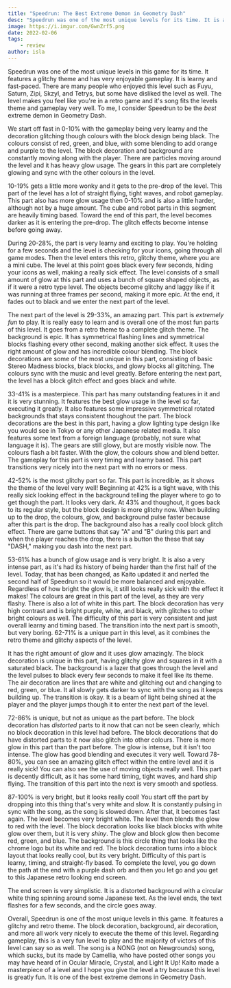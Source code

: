 ```yaml
---
title: "Speedrun: The Best Extreme Demon in Geometry Dash"
desc: "Speedrun was one of the most unique levels for its time. It is a very fun and enjoyable level."
image: https://i.imgur.com/GwnZrf5.png
date: 2022-02-06
tags:
    - review
author: isla
---
```


Speedrun was one of the most unique levels in this game for its time. It features a glitchy theme and has very enjoyable gameplay. It is learny and fast-paced. There are many people who enjoyed this level such as Fuyu, Saturn, Zipi, Skzyl, and Tetrys, but some have disliked the level as well. The level makes you feel like you're in a retro game and it's song fits the levels theme and gameplay very well. To me, I consider Speedrun to be the _best_ extreme demon in Geometry Dash. 

We start off fast in 0-10% with the gameplay being very learny and the decoration glitching though colours with the block design being black. The colours consist of red, green, and blue, with some blending to add orange and purple to the level. The block decoration and background are constantly moving along with the player. There are particles moving around the level and it has heavy glow usage. The gears in this part are completely glowing and sync with the other colours in the level. 

10-19% gets a little more wonky and it gets to the pre-drop of the level. This part of the level has a lot of straight flying, tight waves, and robot gameplay. This part also has more glow usage then 0-10% and is also a little harder, although not by a huge amount. The cube and robot parts in this segment are heavily timing based. Toward the end of this part, the level becomes darker as it is entering the pre-drop. The glitch effects become intense before going away.

During 20-28%, the part is very learny and exciting to play. You're holding for a few seconds and the level is checking for your icons, going through all game modes. Then the level enters this retro, glitchy theme, where you are a mini cube. The level at this point goes black every few seconds, hiding your icons as well, making a really sick effect. The level consists of a small amount of glow at this part and uses a bunch of square shaped objects, as if it were a retro type level. The objects become glitchy and laggy like if it was running at three frames per second, making it more epic. At the end, it fades out to black and we enter the next part of the level. 

The next part of the level is 29-33%, an amazing part. This part is *extremely fun* to play. It is really easy to learn and is overall one of the most fun parts of this level. It goes from a retro theme to a complete glitch theme. The background is epic. It has symmetrical flashing lines and symmetrical blocks flashing every other second, making another sick effect. It uses the right amount of glow and has incredible colour blending. The block decorations are some of the most unique in this part, consisting of basic Stereo Madness blocks, black blocks, and glowy blocks all glitching. The colours sync with the music and level greatly. Before entering the next part, the level has a block glitch effect and goes black and white. 

33-41% is a masterpiece. This part has many outstanding features in it and it is very stunning. It features the best glow usage in the level so far, executing it greatly. It also features some impressive symmetrical rotated backgrounds that stays consistent thoughout the part. The block decorations are the best in this part, having a glow lighting type design like you would see in Tokyo or any other Japanese related media. It also features some text from a foreign language (probably, not sure what language it is). The gears are still glowy, but are mostly visible now. The colours flash a bit faster. With the glow, the colours show and blend better. The gameplay for this part is very timing and learny based. This part transitions very nicely into the next part with no errors or mess. 

42-52% is the most glitchy part so far. This part is incredible, as it shows the theme of the level very well! Beginning at 42% is a tight wave, with this really sick looking effect in the background telling the player where to go to get though the part. It looks very dark. At 43% and thoughout, it goes back to its regular style, but the block design is more glitchy now. When building up to the drop, the colours, glow, and background pulse faster because after this part is the drop. The background also has a really cool block glitch effect. There are game buttons that say "A" and "B" during this part and when the player reaches the drop, there is a button the these that say "DASH," making you dash into the next part.

53-61% has a bunch of glow usage and is very bright. It is also a very intense part, as it's had its history of being harder than the first half of the level. Today, that has been changed, as Kaito updated it and nerfed the second half of Speedrun so it would be more balanced and enjoyable. Regardless of how bright the glow is, it still looks really sick with the effect it makes! The colours are great in this part of the level, as they are very flashy. There is also a lot of white in this part. The block decoration has very high contrast and is bright purple, white, and black, with glitches to other bright colours as well. The difficulty of this part is very consistent and just overall learny and timing based. The transition into the next part is smooth, but very boring. 62-71% is a unique part in this level, as it combines the retro theme and glitchy aspects of the level. 

It has the right amount of glow and it uses glow amazingly. The block decoration is unique in this part, having glitchy glow and squares in it with a saturated black. The background is a lazer that goes through the level and the level pulses to black every few seconds to make it feel like its theme. The air decoration are lines that are white and glitching out and changing to red, green, or blue. It all slowly gets darker to sync with the song as it keeps building up. The transition is okay. It is a beam of light being shined at the player and the player jumps though it to enter the next part of the level. 

72-86% is unique, but not as unique as the part before. The block decoration has _distorted_ parts to it now that can not be seen clearly, which no block decoration in this level had before. The block decorations that do have distorted parts to it now also glitch into other colours. There is more glow in this part than the part before. The glow is intense, but it isn't too intense. The glow has good blending and executes it very well. Toward 78-80%, you can see an amazing glitch effect within the entire level and it is really sick! You can also see the use of moving objects really well. This part is decently difficult, as it has some hard timing, tight waves, and hard ship flying. The transition of this part into the next is very smooth and spotless.

87-100% is very bright, but it looks really cool! You start off the part by dropping into this thing that's very white and slow. It is constantly pulsing in sync with the song, as the song is slowed down. After that, it becomes fast again. The level becomes very bright white. The level then blends the glow to red with the level. The block decoration looks like black blocks with white glow over them, but it is very _shiny_. The glow and block glow then become red, green, and blue. The background is this circle thing that looks like the chrome logo but its white and red. The block decoration turns into a block layout that looks really cool, but its very bright. Difficulty of this part is learny, timing, and straight-fly based. To complete the level, you go down the path at the end with a purple dash orb and then you let go and you get to this Japanese retro looking end screen.

The end screen is very simplistic. It is a distorted background with a circular white thing spinning around some Japanese text. As the level ends, the text flashes for a few seconds, and the circle goes away.

Overall, Speedrun is one of the most unique levels in this game. It features a glitchy and retro theme. The block decoration, background, air decoration, and more all work very nicely to execute the theme of this level. Regarding gameplay, this is a very fun level to play and the majority of victors of this level can say so as well. The song is a NONG (not on Newgrounds) song, which sucks, but its made by Camellia, who have posted other songs you may have heard of in Ocular Miracle, Crystal, and Light It Up! Kaito made a masterpiece of a level and I hope you give the level a try because this level is greatly fun. It is one of the best extreme demons in Geometry Dash.